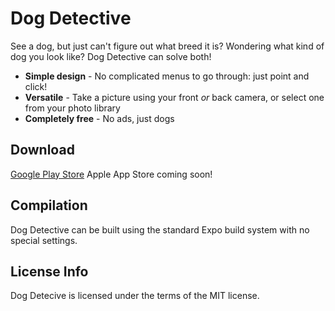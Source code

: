 # Dog Detective

See a dog, but just can't figure out what breed it is? Wondering what kind of dog you look like? Dog Detective can solve both!

* **Simple design** - No complicated menus to go through: just point and click!
* **Versatile** - Take a picture using your front _or_ back camera, or select one from your photo library
* **Completely free** - No ads, just dogs

## Download

[Google Play Store](https://play.google.com/store/apps/details?id=mckeema.dogdetective)
Apple App Store coming soon!

## Compilation

Dog Detective can be built using the standard Expo build system with no special settings.

## License Info

Dog Detecive is licensed under the terms of the MIT license.
